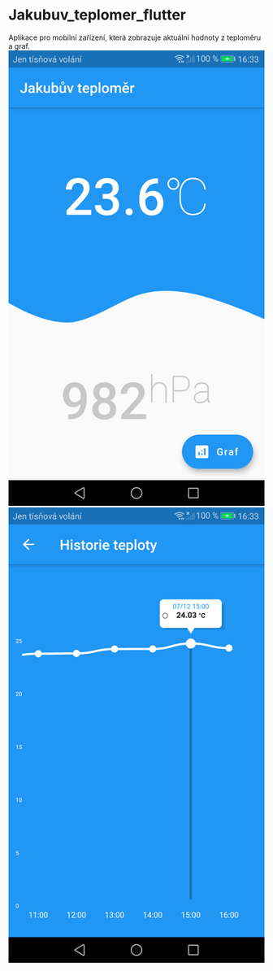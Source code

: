 # Jakubuv_teplomer_flutter
Aplikace pro mobilní zařízení, která zobrazuje aktuální hodnoty z teploměru a graf.
![](/Screenshot_1.png)
![](/Screenshot_2.png)
